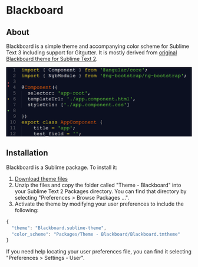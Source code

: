 # Blackboard

## About

Blackboard is a simple theme and accompanying color scheme for Sublime Text 3 including support for Gitgutter. It is mostly derived from  [original Blackboard theme for Sublime Text 2](https://github.com/edwinlunando/sublime-settings/blob/master/Blackboard%20(SL).tmTheme).

![screenshot](screenshot.png)

## Installation
Blackboard is a Sublime package. To install it:

1. [Download theme files](https://github.com/pierresh/Theme-Blackboard/archive/master.zip)
2. Unzip the files and copy the folder called "Theme - Blackboard" into your Sublime Text 2 Packages directory. You can find that directory by selecting "Preferences > Browse Packages ...".
3. Activate the theme by modifying your user preferences to include the following:

```javascript
{
  "theme": "Blackboard.sublime-theme",
  "color_scheme": "Packages/Theme - Blackboard/Blackboard.tmtheme"
}
```

If you need help locating your user preferences file, you can find it selecting "Preferences > Settings - User".
